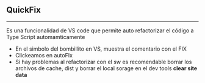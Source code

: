 ## QuickFix
***

Es una funcionalidad de VS code que permite auto refactorizar el código a Type Script automamticamente

- En el simbolo del bombillito en VS, muestra el comentario con el FIX
- Clickeamos en autoFIx
- Si hay problemas al refactorizar con el sw es recomendable borrar los archivos de cache, dist y borrar el local sorage en el dev tools **clear site data**